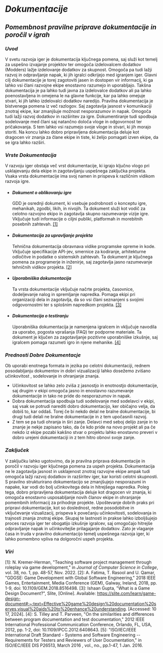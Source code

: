 # ***Dokumentacije***
## ***Pomembnost pravilne priprave dokumentacije in poročil v igrah***
### ***Uvod***
V svetu razvoja iger je dokumentacija ključnega pomena, saj služi kot temelj za uspešno izvajanje projektov ter omogoča izdelovalcem dodatkov (Modders) lažje izdelovanje dodatkov za skupnost. Omogoča pa tudi lažji razvoj in odpravljanje napak, ki jih igralci odkrijejo med igranjem iger. Glavni cilj dokumentacije je torej zagotoviti jasen in dostopen vir informacij, ki ga lahko vsi člani razvojne ekipe enostavno razumejo in uporabljajo. Takšna dokumentacija je pa lahko tudi javna za izdelovalce dodatkov ali pa lahko poenostavljena in omejena le na glavne funkcije, kar pa lahko omejuje stvari, ki jih lahko izdelovalci dodatkov naredijo.
Pravilna dokumentacija je bistvenega pomena iz več razlogov. Saj zagotavlja jasnost v komunikaciji znotraj ekipe, kar zmanjšuje možnost nesporazumov in napak. Omogoča tudi lažji razvoj dodatkov in razširitev za igre. Dokumentiranje tudi spodbuja sodelovanje med člani saj natančno določa vloge in odgovornost ter pričakovanja. S tem lahko vsi razumejo svoje vloge in stvari, ki jih morajo storiti. Na koncu lahko dobro pripravljena dokumentacija deluje kot dragocen vir znanja za člane ekipe in tiste, ki želijo pomagati izven ekipe, da se igra lahko razširi. 
### ***Vrste Dokumentacija***
V razvoju iger obstaja več vrst dokumentacije, ki igrajo ključno vlogo pri usklajevanju dela ekipe in zagotavljanju uspešnega zaključka projekta. Vsaka vrsta dokumentacije ima svoj namen in prispeva k različnim vidikom razvoja igre.
+ #### ***Dokument o oblikovanju igre***
  GDD je osrednji dokument, ki vsebuje podrobnosti o konceptu igre, mehanikah, zgodbi, likih, in nivojih. Ta dokument služi kot vodič za celotno razvojno ekipo in zagotavlja skupno razumevanje vizije igre. Vključuje tudi informacije o ciljni publiki, platformah in morebitnih posebnih zahtevah. [[1]](#ref1)
+ #### ***Dokumentacija za upravljanje projekta***
  Tehnična dokumentacija obravnava vidike programske opreme in kode. Vključuje specifikacije API-jev, smernice za kodiranje, arhitekturne odločitve in podatke o sistemskih zahtevah. Ta dokument je ključnega pomena za programerje in inženirje, saj zagotavlja jasno razumevanje tehničnih vidikov projekta. [[2]](#ref2)
+ #### ***Uporabniška dokumentacija***
  Ta vrsta dokumentacije vključuje načrte projekta, časovnice, dodeljevanje nalog in spremljanje napredka. Pomaga ekipi pri organizaciji dela in zagotavlja, da so vsi člani seznanjeni s svojimi odgovornostmi ter s splošnim napredkom projekta. [[3]](#ref3)
+ #### ***Dokumentacija o testiranju***
  Uporabniška dokumentacija je namenjena igralcem in vključuje navodila za uporabo, pogosta vprašanja (FAQ) ter podporne materiale. Ta dokument je ključen za zagotavljanje pozitivne uporabniške izkušnje, saj igralcem pomaga razumeti igro in njene mehanike. [[4]](#ref4)
### ***Prednosti Dobre Dokumentacje***
Ob uporabi enotnega formata in jezika po celotni dokumentaciji, rednem posodabljanju dokumentov in dobri vizualizaciji lahko dosežemo zvišano učinkovitost , sodelovanje in ohranjanje znanja.
+ Učinkovitost se lahko zelo zviša z jasnostjo in enotnostjo dokumentacije, saj drugim v ekipi omogoča jasno in enostavno razumevanje dokumentacije in tako ne pride do nesporazumov in napak.
+ Dobra dokumentacija spodbuja tudi sodelovanje med sodelavci v ekipi, saj vsak se potrudi narediti dobro dokumentacijo, ker običajno velja, da dobiš to, kar oddaš. Torej če bi nekdo delal ne bralne dokumentacije, bi drugi tudi delali ne bralne dokumentacije in z tem upočasnili razvoj.
+ Z tem se pa tudi ohranja in širi zanje. Delavci med seboj delijo zanje in to znanje je nekje zapisano tako, da če kdo pride na novo projekt ali pa če nekdo iz ekipe pozabi kakšno stvar o projektu lahko enostavno preveri v dobro urejeni dokumentaciji in z tem hitro obnovi svoje zanje. 
### ***Zaključek***
V zaključku lahko ugotovimo, da je pravilna priprava dokumentacije in poročil v razvoju iger ključnega pomena za uspeh projekta. Dokumentacija ne le zagotavlja jasnost in usklajenost znotraj razvojne ekipe ampak tudi omogoča lažji razvoj dodatkov in razširitev iger, kar koristi celotni skupnosti. S pravilno strukturirano dokumentacijo se zmanjšujejo nesporazumi in napake, kar vodi do bolj učinkovitega dela in hitrejšega napredka.
Poleg tega, dobro pripravljena dokumentacija deluje kot dragocen vir znanja, ki omogoča enostavno usposabljanje novih članov ekipe in ohranjanje pomembnih informacij za prihodnje projekte. Upoštevanje dobrih praks pri pripravi dokumentacije, kot so doslednost, redne posodobitve in vključevanje vizualizacij, prispeva k povečanju učinkovitosti, sodelovanja in trajnosti znanja znotraj ekipe.
Skupaj te lastnosti in prakse lahko izboljšujejo proces razvoja iger ter obogatijo izkušnje igralcev, saj omogočajo hitrejše odpravljanje napak in učinkovitejše prilagajanje dodatkov. Zato je vlaganje časa in truda v pravilno dokumentacijo temelj uspešnega razvoja iger, ki lahko pomembno vpliva na dolgoročni uspeh projekta.
### ***Viri***
<a id="ref1"></a>[1]: N. Kremer-Herman, "Teaching software project management through roleplay via game development," in *Journal of Computer Science in College*, vol. 38, no. 1, pp. 48-57, Nov. 2022.
<a id="ref2"></a>[2]: A. Fatima, T. Rasool and U. Qamar, "GDGSE: Game Development with Global Software Engineering," 2018 IEEE Games, Entertainment, Media Conference (GEM), Galway, Ireland, 2018, pp. 1-9, doi: 10.1109/GEM.2018.8516498.
<a id="ref3"></a>[3]: Ishaan Gupta, "What is a Game Design Document?", Slite, [Online]. Available: https://slite.com/learn/game-design-document#:~:text=Effective%20game%20design%20documentation%20serves,visual%20aids%20to%20enhance%20understanding. [Accessed: 10 17, 2024].
<a id="ref4"></a>[4]: S. Tilley and T. Parveen, "On the similarities and differences between program documentation and test documentation," 2012 IEEE International Professional Communication Conference, Orlando, FL, USA, 2012, pp. 1-2, doi: 10.1109/IPCC.2012.6408643.
<a id="ref5"></a>[5]: "ISO/IEC/IEEE International Draft Standard - Systems and Software Engineering -- Requirements for Testers and Reviewers of User Documentation," in ISO/IEC/IEEE DIS P26513, March 2016 , vol., no., pp.1-47, 1 Jan. 2016.
